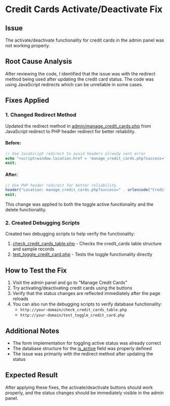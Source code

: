 # Credit Cards Activate/Deactivate Fix

## Issue
The activate/deactivate functionality for credit cards in the admin panel was not working properly.

## Root Cause Analysis
After reviewing the code, I identified that the issue was with the redirect method being used after updating the credit card status. The code was using JavaScript redirects which can be unreliable in some cases.

## Fixes Applied

### 1. Changed Redirect Method
Updated the redirect method in [admin/manage_credit_cards.php](file:///c%3A/xampp/htdocs/kmt/admin/manage_credit_cards.php) from JavaScript redirect to PHP header redirect for better reliability.

#### Before:
```php
// Use JavaScript redirect to avoid headers already sent error
echo "<script>window.location.href = 'manage_credit_cards.php?success=" . urlencode("Credit card status updated successfully!") . "';</script>";
exit;
```

#### After:
```php
// Use PHP header redirect for better reliability
header("Location: manage_credit_cards.php?success=" . urlencode("Credit card status updated successfully!"));
exit;
```

This change was applied to both the toggle active functionality and the delete functionality.

### 2. Created Debugging Scripts
Created two debugging scripts to help verify the functionality:

1. [check_credit_cards_table.php](file:///c%3A/xampp/htdocs/kmt/check_credit_cards_table.php) - Checks the credit_cards table structure and sample records
2. [test_toggle_credit_card.php](file:///c%3A/xampp/htdocs/kmt/test_toggle_credit_card.php) - Tests the toggle functionality directly

## How to Test the Fix

1. Visit the admin panel and go to "Manage Credit Cards"
2. Try activating/deactivating credit cards using the buttons
3. Verify that the status changes are reflected immediately after the page reloads
4. You can also run the debugging scripts to verify database functionality:
   - `http://your-domain/check_credit_cards_table.php`
   - `http://your-domain/test_toggle_credit_card.php`

## Additional Notes

- The form implementation for toggling active status was already correct
- The database structure for the [is_active](file:///c%3A/xampp/htdocs/kmt/admin/manage_credit_cards.php#L168-L168) field was properly defined
- The issue was primarily with the redirect method after updating the status

## Expected Result
After applying these fixes, the activate/deactivate buttons should work properly, and the status changes should be immediately visible in the admin panel.